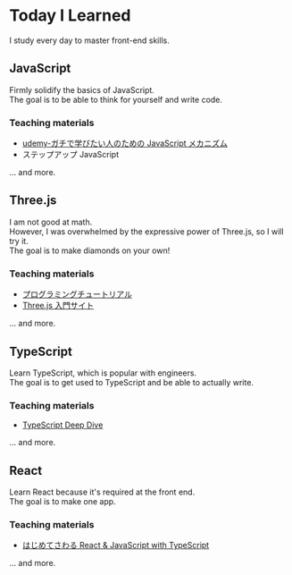 # Today I Learned

I study every day to master front-end skills.

## JavaScript

Firmly solidify the basics of JavaScript.  
The goal is to be able to think for yourself and write code.

### Teaching materials

- [udemy-ガチで学びたい人のための JavaScript メカニズム](https://www.udemy.com/course/javascript-essence/)
- ステップアップ JavaScript

... and more.

## Three.js

I am not good at math.  
However, I was overwhelmed by the expressive power of Three.js, so I will try it.  
The goal is to make diamonds on your own!

### Teaching materials

- [プログラミングチュートリアル](https://www.youtube.com/channel/UCNTxclE0N4qsUuirssL_D8w)
- [Three.js 入門サイト](https://ics.media/tutorial-three/)

... and more.

## TypeScript

Learn TypeScript, which is popular with engineers.  
The goal is to get used to TypeScript and be able to actually write.

### Teaching materials

- [TypeScript Deep Dive](https://typescript-jp.gitbook.io/deep-dive/)

... and more.

## React

Learn React because it's required at the front end.  
The goal is to make one app.

### Teaching materials

- [はじめてさわる React & JavaScript with TypeScript](https://react-book-corona-tracker-app-typescript.netlify.app/dev/links)

... and more.

